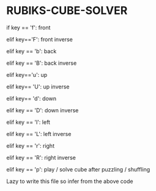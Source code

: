 # RUBIKS-CUBE-SOLVER
if key == 'f': front
    
elif key=='F': front inverse
       
elif key == 'b': back
       
elif key == 'B': back inverse
        
elif key=='u':   up
       
elif key== 'U':  up inverse
       
elif key== 'd':  down 
        
elif key == 'D': down inverse

elif key == 'l':  left 
        
elif key == 'L': left inverse

elif key == 'r': right

elif key == 'R': right inverse
  
elif key == 'p': play / solve cube after puzzling / shuffling 
      
Lazy to write this file so infer from the above code      
